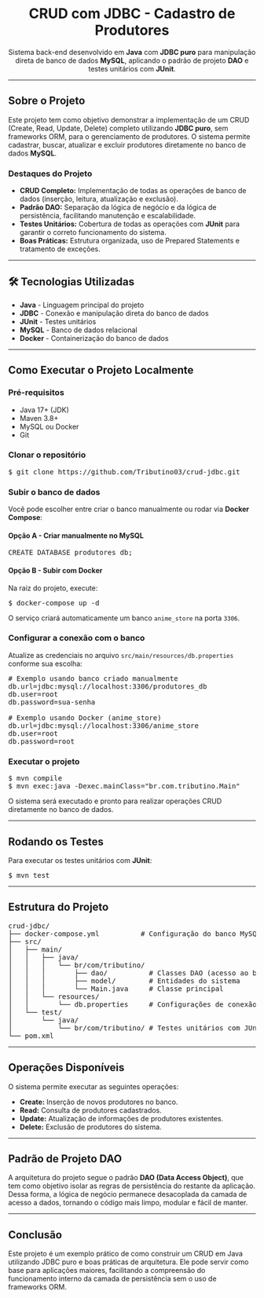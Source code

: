 
<h1 align="center">CRUD com JDBC - Cadastro de Produtores</h1>

<p align="center">
  Sistema back-end desenvolvido em <strong>Java</strong> com <strong>JDBC puro</strong> para manipulação direta de banco de dados <strong>MySQL</strong>, aplicando o padrão de projeto <strong>DAO</strong> e testes unitários com <strong>JUnit</strong>.
</p>

<hr/>

<h2>Sobre o Projeto</h2>

<p>
Este projeto tem como objetivo demonstrar a implementação de um CRUD (Create, Read, Update, Delete) completo utilizando <strong>JDBC puro</strong>, sem frameworks ORM, para o gerenciamento de produtores. 
O sistema permite cadastrar, buscar, atualizar e excluir produtores diretamente no banco de dados <strong>MySQL</strong>.
</p>

<h3>Destaques do Projeto</h3>

<ul>
  <li><strong>CRUD Completo:</strong> Implementação de todas as operações de banco de dados (inserção, leitura, atualização e exclusão).</li>
  <li><strong>Padrão DAO:</strong> Separação da lógica de negócio e da lógica de persistência, facilitando manutenção e escalabilidade.</li>
  <li><strong>Testes Unitários:</strong> Cobertura de todas as operações com <strong>JUnit</strong> para garantir o correto funcionamento do sistema.</li>
  <li><strong>Boas Práticas:</strong> Estrutura organizada, uso de Prepared Statements e tratamento de exceções.</li>
</ul>

<hr/>

<h2>🛠️ Tecnologias Utilizadas</h2>

<ul>
  <li><strong>Java</strong> - Linguagem principal do projeto</li>
  <li><strong>JDBC</strong> - Conexão e manipulação direta do banco de dados</li>
  <li><strong>JUnit</strong> - Testes unitários</li>
  <li><strong>MySQL</strong> - Banco de dados relacional</li>
  <li><strong>Docker</strong> - Containerização do banco de dados</li>
</ul>

<hr/>

<h2>Como Executar o Projeto Localmente</h2>

<h3>Pré-requisitos</h3>

<ul>
  <li>Java 17+ (JDK)</li>
  <li>Maven 3.8+</li>
  <li>MySQL ou Docker</li>
  <li>Git</li>
</ul>

<h3>Clonar o repositório</h3>

<pre>
$ git clone https://github.com/Tributino03/crud-jdbc.git
</pre>

<h3>Subir o banco de dados</h3>

<p>Você pode escolher entre criar o banco manualmente ou rodar via <strong>Docker Compose</strong>:</p>

<h4>Opção A - Criar manualmente no MySQL</h4>

<pre>
CREATE DATABASE produtores_db;
</pre>

<h4>Opção B - Subir com Docker</h4>

<p>Na raiz do projeto, execute:</p>

<pre>
$ docker-compose up -d
</pre>

<p>O serviço criará automaticamente um banco <code>anime_store</code> na porta <code>3306</code>.</p>

<h3>Configurar a conexão com o banco</h3>

<p>Atualize as credenciais no arquivo <code>src/main/resources/db.properties</code> conforme sua escolha:</p>

<pre>
# Exemplo usando banco criado manualmente
db.url=jdbc:mysql://localhost:3306/produtores_db
db.user=root
db.password=sua-senha

# Exemplo usando Docker (anime_store)
db.url=jdbc:mysql://localhost:3306/anime_store
db.user=root
db.password=root
</pre>

<h3>Executar o projeto</h3>

<pre>
$ mvn compile
$ mvn exec:java -Dexec.mainClass="br.com.tributino.Main"
</pre>

<p>O sistema será executado e pronto para realizar operações CRUD diretamente no banco de dados.</p>

<hr/>

<h2>Rodando os Testes</h2>

<p>Para executar os testes unitários com <strong>JUnit</strong>:</p>

<pre>
$ mvn test
</pre>

<hr/>

<h2>Estrutura do Projeto</h2>

<pre>
crud-jdbc/
├── docker-compose.yml          # Configuração do banco MySQL em container
├── src/
│   ├── main/
│   │   ├── java/
│   │   │   └── br/com/tributino/
│   │   │       ├── dao/          # Classes DAO (acesso ao banco)
│   │   │       ├── model/        # Entidades do sistema
│   │   │       └── Main.java     # Classe principal
│   │   └── resources/
│   │       └── db.properties     # Configurações de conexão com o banco
│   └── test/
│       └── java/
│           └── br/com/tributino/ # Testes unitários com JUnit
└── pom.xml
</pre>

<hr/>

<h2>Operações Disponíveis</h2>

<p>O sistema permite executar as seguintes operações:</p>

<ul>
  <li><strong>Create:</strong> Inserção de novos produtores no banco.</li>
  <li><strong>Read:</strong> Consulta de produtores cadastrados.</li>
  <li><strong>Update:</strong> Atualização de informações de produtores existentes.</li>
  <li><strong>Delete:</strong> Exclusão de produtores do sistema.</li>
</ul>

<hr/>

<h2>Padrão de Projeto DAO</h2>

<p>
A arquitetura do projeto segue o padrão <strong>DAO (Data Access Object)</strong>, que tem como objetivo isolar as regras de persistência do restante da aplicação. 
Dessa forma, a lógica de negócio permanece desacoplada da camada de acesso a dados, tornando o código mais limpo, modular e fácil de manter.
</p>

<hr/>

<h2>Conclusão</h2>

<p>
Este projeto é um exemplo prático de como construir um CRUD em Java utilizando JDBC puro e boas práticas de arquitetura. 
Ele pode servir como base para aplicações maiores, facilitando a compreensão do funcionamento interno da camada de persistência sem o uso de frameworks ORM.
</p>

